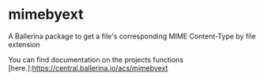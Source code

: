 # mimebyext
A Ballerina package to get a file's corresponding MIME Content-Type by file extension

You can find documentation on the projects functions [here.]:https://central.ballerina.io/acs/mimebyext
